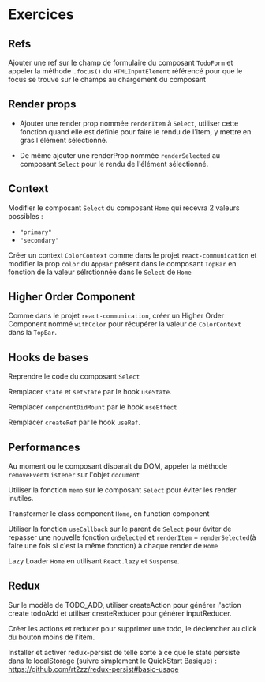 # Exercices

## Refs

Ajouter une ref sur le champ de formulaire du composant `TodoForm` et appeler la méthode `.focus()` du `HTMLInputElement` référencé pour que le focus se trouve sur le champs au chargement du composant

## Render props

- Ajouter une render prop nommée `renderItem` à `Select`, utiliser cette fonction quand elle est définie pour faire le rendu de l'item, y mettre en gras l'élément sélectionné.

- De même ajouter une renderProp nommée `renderSelected` au composant `Select` pour le rendu de l'élément sélectionné.

## Context

Modifier le composant `Select` du composant `Home` qui recevra 2 valeurs possibles :

- `"primary"`
- `"secondary"`

Créer un context `ColorContext` comme dans le projet `react-communication` et modifier la prop `color` du `AppBar` présent dans le composant `TopBar` en fonction de la valeur sélrctionnée dans le `Select` de `Home`

## Higher Order Component

Comme dans le projet `react-communication`, créer un Higher Order Component nommé `withColor` pour récupérer la valeur de `ColorContext` dans la `TopBar`.

## Hooks de bases

Reprendre le code du composant `Select`

Remplacer `state` et `setState` par le hook `useState`.

Remplacer `componentDidMount` par le hook `useEffect`

Remplacer `createRef` par le hook `useRef`.

## Performances

Au moment ou le composant disparait du DOM, appeler la méthode `removeEventListener` sur l'objet `document`

Utiliser la fonction `memo` sur le composant `Select` pour éviter les render inutiles.

Transformer le class component `Home`, en function component

Utiliser la fonction `useCallback` sur le parent de `Select` pour éviter de repasser une nouvelle fonction `onSelected` et `renderItem` + `renderSelected`(à faire une fois si c'est la même fonction) à chaque render de `Home`

Lazy Loader `Home` en utilisant `React.lazy` et `Suspense`.


## Redux

Sur le modèle de TODO_ADD, utiliser createAction pour générer l'action create todoAdd et utiliser createReducer pour générer inputReducer.

Créer les actions et reducer pour supprimer une todo, le déclencher au click du bouton moins de l'item.

Installer et activer redux-persist de telle sorte à ce que le state persiste dans le localStorage (suivre simplement le QuickStart Basique) :
https://github.com/rt2zz/redux-persist#basic-usage

